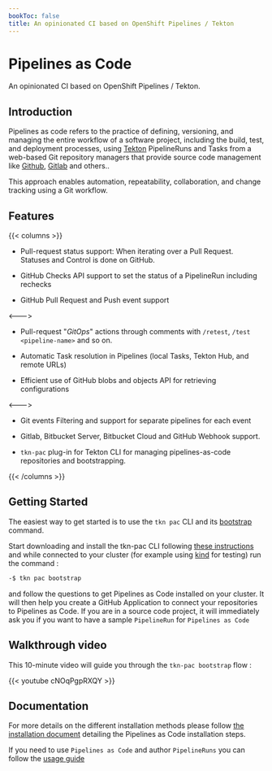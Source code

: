 ```yaml
---
bookToc: false
title: An opinionated CI based on OpenShift Pipelines / Tekton
---
```

# Pipelines as Code

An opinionated CI based on OpenShift Pipelines / Tekton.

## Introduction

Pipelines as code refers to the practice of defining, versioning, and managing
the entire workflow of a software project, including the build, test, and
deployment processes, using [Tekton](https://tekton.dev) PipelineRuns and
Tasks from a web-based Git repository managers that provide source code
management  like [Github](https://github.com), [Gitlab](https://gitlab.com) and
others..

This approach enables automation, repeatability, collaboration, and change
tracking using a Git workflow.

## Features

{{< columns >}} <!-- begin columns block -->

- Pull-request status support: When iterating over a Pull Request. Statuses and
  Control is done on GitHub.

- GitHub Checks API support to set the status of a PipelineRun including rechecks

- GitHub Pull Request and Push event support

<--->

- Pull-request "*GitOps*" actions through comments with  `/retest`, `/test <pipeline-name>` and so on.

- Automatic Task resolution in Pipelines (local Tasks, Tekton Hub, and remote URLs)

- Efficient use of GitHub blobs and objects API for retrieving configurations

<--->

- Git events Filtering and support for separate pipelines for each event

- Gitlab, Bitbucket Server, Bitbucket Cloud and GitHub Webhook support.

- `tkn-pac` plug-in for Tekton CLI for managing pipelines-as-code repositories and bootstrapping.

{{< /columns >}}

## Getting Started

The easiest way to get started is to use the `tkn pac` CLI and its [bootstrap](/docs/guide/cli/#commands) command.

Start downloading and install the tkn-pac CLI following [these instructions](/docs/guide/cli#install) and
while connected to your cluster (for example using [kind](https://kind.sigs.k8s.io/) for testing) run the command :

```bash
-$ tkn pac bootstrap
```

and follow the questions to get Pipelines as Code installed on your cluster.
It will then help you create a GitHub Application to connect your repositories to Pipelines as Code.
If you are in a source code project, it will immediately ask you if you want to have a sample `PipelineRun` for `Pipelines as Code`

## Walkthrough video

This 10-minute video will guide you through the `tkn-pac bootstrap` flow :

{{< youtube cNOqPgpRXQY >}}

## Documentation

For more details on the different installation methods please follow [the
installation document](/docs/install/overview) detailing the Pipelines as Code
installation steps.

If you need to use `Pipelines as Code` and author `PipelineRuns` you can follow
the [usage guide](/docs/guide)
